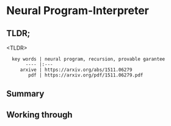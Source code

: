 # Neural Program-Interpreter

## TLDR;

\<TLDR\>

      key words | neural program, recursion, provable garantee
           ---- |:---
         arxive | https://arxiv.org/abs/1511.06279
            pdf | https://arxiv.org/pdf/1511.06279.pdf

## Summary

## Working through



